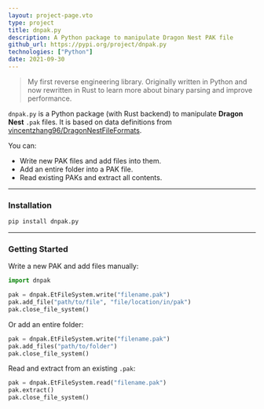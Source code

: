 ```yaml
---
layout: project-page.vto
type: project
title: dnpak.py
description: A Python package to manipulate Dragon Nest PAK file
github_url: https://pypi.org/project/dnpak.py
technologies: ["Python"]
date: 2021-09-30
---
```


> My first reverse engineering library. Originally written in Python and now
> rewritten in Rust to learn more about binary parsing and improve
> performance.

`dnpak.py` is a Python package (with Rust backend) to manipulate **Dragon
Nest** `.pak` files. It is based on data definitions from
[vincentzhang96/DragonNestFileFormats](http://vincentzhang96.github.io/DragonNestFileFormats/files/pak).

You can:

- Write new PAK files and add files into them.
- Add an entire folder into a PAK file.
- Read existing PAKs and extract all contents.

---

### Installation

```bash
pip install dnpak.py
```

---

### Getting Started

Write a new PAK and add files manually:

```python
import dnpak

pak = dnpak.EtFileSystem.write("filename.pak")
pak.add_file("path/to/file", "file/location/in/pak")
pak.close_file_system()
```

Or add an entire folder:

```python
pak = dnpak.EtFileSystem.write("filename.pak")
pak.add_files("path/to/folder")
pak.close_file_system()
```

Read and extract from an existing `.pak`:

```python
pak = dnpak.EtFileSystem.read("filename.pak")
pak.extract()
pak.close_file_system()
```
